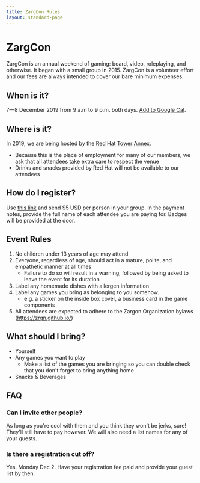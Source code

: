 ```yaml
---
title: ZargCon Rules
layout: standard-page
---
```


# ZargCon

ZargCon is an annual weekend of gaming: board, video, roleplaying, and otherwise. It began with a small group in 2015. ZargCon is a volunteer effort and our fees are always intended to cover our bare minimum expenses.

## When is it?

7—8 December 2019 from 9 a.m to 9 p.m. both days. [Add to Google Cal](https://calendar.google.com/calendar/r/eventedit?text=ZargCon&dates=20191207T140000Z/20191209T020000Z&ctz=America/New_York&details=For+details:+https://zrgn.github.io/zargcon.html&location=Red+Hat+Annex).

## Where is it?

In 2019, we are being hosted by the [Red Hat Tower
Annex](https://goo.gl/maps/1xa2pdhQokqDxsq57).

* Because this is the place of employment for many of our members, we ask that all attendees take extra care to respect the venue
* Drinks and snacks provided by Red Hat will not be available to our attendees


## How do I register?

Use [this link](https://www.paypal.me/smunilla) and send $5 USD per person in your group. In the payment notes, provide the full name of each attendee you are paying for. Badges will be provided at the door.

## Event Rules

1. No children under 13 years of age may attend
1. Everyone, regardless of age, should act in a mature, polite, and empathetic manner at all times
    * Failure to do so will result in a warning, followed by being asked to leave the event for its duration
1. Label any homemade dishes with allergen information
1. Label any games you bring as belonging to you somehow.
    * e.g. a sticker on the inside box cover, a business card in the game components
1. All attendees are expected to adhere to the Zargon Organization bylaws (https://zrgn.github.io/)

## What should I bring?

* Yourself
* Any games you want to play
    * Make a list of the games you are bringing so you can double check that you don't forget to bring anything home
* Snacks & Beverages

## FAQ

### Can I invite other people?

As long as you're cool with them and you think they won't be jerks, sure! They'll still have to pay however. We will also need a list names for any of your guests.

### Is there a registration cut off?

Yes. Monday Dec 2. Have your registration fee paid and provide your guest list by then.

